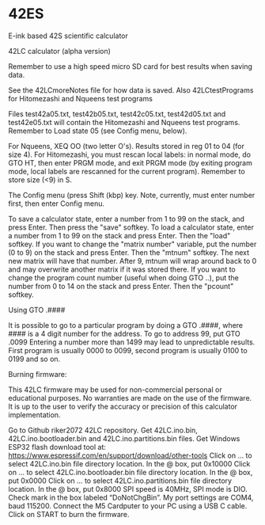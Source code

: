 # 42ES
E-ink based 42S scientific calculator

42LC calculator (alpha version)

Remember to use a high speed micro SD card for best results when saving data.

See the 42LCmoreNotes file for how data is saved. Also 42LCtestPrograms for Hitomezashi and Nqueens test programs

Files test42a05.txt, test42b05.txt, test42c05.txt, test42d05.txt and test42e05.txt will contain the Hitomezashi and Nqueens test programs. Remember to Load state 05 (see Config menu, below).

For Nqueens, XEQ OO (two letter O's). Results stored in reg 01 to 04 (for size 4). For Hitomezashi, you must rescan local labels: in normal mode, do GTO HT, then enter PRGM mode, and exit PRGM mode (by exiting program mode, local labels are rescanned for the current program). Remember to store size (<9) in S.

The Config menu (press Shift (kbp) key. Note, currently, must enter number first, then enter Config menu.

To save a calculator state, enter a number from 1 to 99 on the stack, and press Enter. Then press the "save" softkey. To load a calculator state, enter a number from 1 to 99 on the stack and press Enter. Then the "load" softkey. If you want to change the "matrix number" variable, put the number (0 to 9) on the stack and press Enter. Then the "mtnum" softkey. The next new matrix will have that number. After 9, mtnum will wrap around back to 0 and may overwrite another matrix if it was stored there. If you want to change the program count number (useful when doing GTO ..), put the number from 0 to 14 on the stack and press Enter. Then the "pcount" softkey.

Using GTO .####

It is possible to go to a particular program by doing a GTO .####, where #### is a 4 digit number for the address. To go to address 99, put GTO .0099
Entering a number more than 1499 may lead to unpredictable results. First program is usually 0000 to 0099, second program is usually 0100 to 0199 and so on.

Burning firmware:

This 42LC firmware may be used for non-commercial personal or educational purposes. No warranties are made on the use of the firmware. It is up to the user to verify the accuracy or precision of this calculator implementation.

Go to Github riker2072 42LC repository. Get 42LC.ino.bin, 42LC.ino.bootloader.bin and 42LC.ino.partitions.bin files. Get Windows ESP32 flash download tool at: https://www.espressif.com/en/support/download/other-tools Click on … to select 42LC.ino.bin file directory location. In the @ box, put 0x10000 Click on … to select 42LC.ino.bootloader.bin file directory location. In the @ box, put 0x0000 Click on … to select 42LC.ino.partitions.bin file directory location. In the @ box, put 0x8000 SPI speed is 40MHz, SPI mode is DIO. Check mark in the box labeled “DoNotChgBin”. My port settings are COM4, baud 115200. Connect the M5 Cardputer to your PC using a USB C cable. Click on START to burn the firmware.
